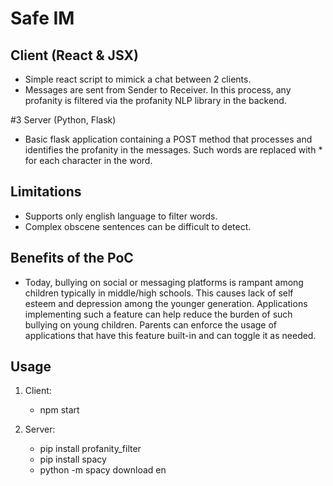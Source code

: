 # Safe IM
## Client (React & JSX)
- Simple react script to mimick a chat between 2 clients. 
- Messages are sent from Sender to Receiver. In this process, any profanity is filtered via the profanity NLP library in the backend. 

#3 Server (Python, Flask)
- Basic flask application containing a POST method that processes and identifies the profanity in the messages. Such words are replaced with * for each character in the word. 

## Limitations
- Supports only english language to filter words. 
- Complex obscene sentences can be difficult to detect. 

## Benefits of the PoC
- Today, bullying on social or messaging platforms is rampant among children typically in middle/high schools. This causes lack of self esteem and depression among the younger generation. Applications implementing such a feature can help reduce the burden of such bullying on young children. Parents can enforce the usage of applications that have this feature built-in and can toggle it as needed. 

## Usage
1. Client: 
    - npm start

2. Server:
    - pip install profanity_filter
    - pip install spacy
    - python -m spacy download en
